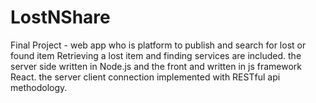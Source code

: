 # LostNShare
Final Project - web app who is platform to publish and search for lost or found item
Retrieving a lost item and finding services are included.
the server side written in Node.js and the front and written in js framework React.
the server client connection implemented with RESTful api methodology. 

